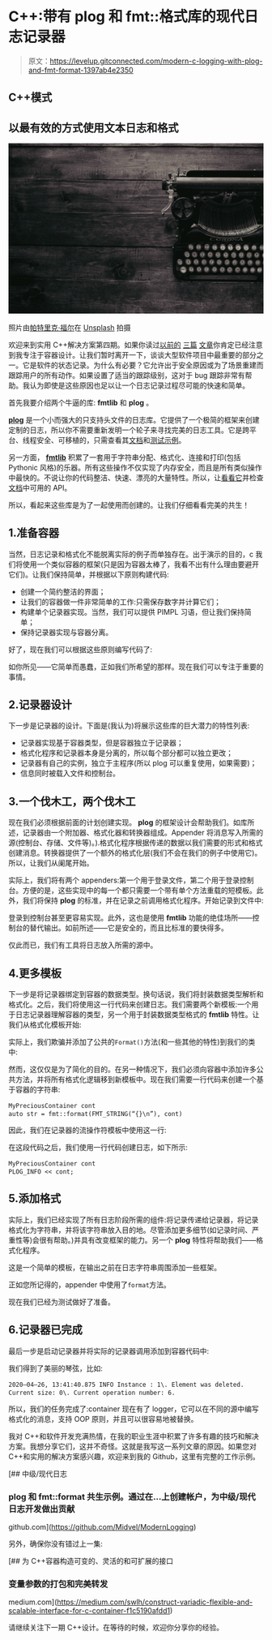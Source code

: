 # C++:带有 plog 和 fmt::格式库的现代日志记录器

> 原文：<https://levelup.gitconnected.com/modern-c-logging-with-plog-and-fmt-format-1397ab4e2350>

## C++模式

## 以最有效的方式使用文本日志和格式

![](img/0290c9ab65c3065e2a34df8f2c2f3fe7.png)

照片由[帕特里克·福尔](https://unsplash.com/@patrickian4?utm_source=medium&utm_medium=referral)在 [Unsplash](https://unsplash.com?utm_source=medium&utm_medium=referral) 拍摄

欢迎来到实用 C++解决方案第四期。如果你读过[以前的](https://medium.com/swlh/construct-variadic-flexible-and-scalable-interface-for-c-container-f1c5190afdd1) [三篇](https://medium.com/swlh/c-container-with-conditionally-protected-access-9d249393183e) [文章](https://medium.com/swlh/functional-minimalistic-and-useful-c-map-like-container-bac0db734c71)你肯定已经注意到我专注于容器设计。让我们暂时离开一下，谈谈大型软件项目中最重要的部分之一。它是软件的状态记录。为什么有必要？它允许出于安全原因或为了场景重建而跟踪用户的所有动作。如果设置了适当的跟踪级别，这对于 bug 跟踪非常有帮助。我认为即使是这些原因也足以让一个日志记录过程尽可能的快速和简单。

首先我要介绍两个牛逼的库: **fmtlib** 和 **plog** 。

[**plog**](https://github.com/SergiusTheBest/plog) 是一个小而强大的只支持头文件的日志库。它提供了一个极简的框架来创建定制的日志，所以你不需要重新发明一个轮子来寻找完美的日志工具。它是跨平台、线程安全、可移植的，只需查看其[文档](https://github.com/SergiusTheBest/plog)和[测试示例](https://github.com/SergiusTheBest/plog/tree/master/samples)。

另一方面， [**fmtlib**](https://github.com/fmtlib/fmt) 积累了一套用于字符串分配、格式化、连接和打印(包括 Pythonic 风格)的乐器。所有这些操作不仅实现了内存安全，而且是所有类似操作中最快的。不说让你的代码整洁、快速、漂亮的大量特性。所以，让[看看它](https://github.com/fmtlib/fmt)并检查[文档](https://fmt.dev/latest/api.html)中可用的 API。

所以，看起来这些库是为了一起使用而创建的。让我们仔细看看完美的共生！

## 1.准备容器

当然，日志记录和格式化不能脱离实际的例子而单独存在。出于演示的目的，c 我们将使用一个类似容器的框架(只是因为容器太棒了，我看不出有什么理由要避开它们)。让我们保持简单，并根据以下原则构建代码:

*   创建一个简约整洁的界面；
*   让我们的容器做一件非常简单的工作:只需保存数字并计算它们；
*   构建单个记录器实现。当然，我们可以提供 PIMPL 习语，但让我们保持简单；
*   保持记录器实现与容器分离。

好了，现在我们可以根据这些原则编写代码了:

如你所见——它简单而愚蠢，正如我们所希望的那样。现在我们可以专注于重要的事情。

## 2.记录器设计

下一步是记录器的设计。下面是(我认为)将展示这些库的巨大潜力的特性列表:

*   记录器实现基于容器类型，但是容器独立于记录器；
*   格式化程序和记录器本身是分离的，所以每个部分都可以独立更改；
*   记录器有自己的实例，独立于主程序(所以 plog 可以重复使用，如果需要)；
*   信息同时被载入文件和控制台。

## 3.一个伐木工，两个伐木工

现在我们必须根据前面的计划创建实现。 **plog** 的框架设计会帮助我们。如库所述，记录器由一个附加器、格式化器和转换器组成。Appender 将消息写入所需的源(控制台、存储、文件等)。).格式化程序根据传递的数据以我们需要的形式和格式创建消息。转换器提供了一个额外的格式化层(我们不会在我们的例子中使用它)。所以，让我们从阑尾开始。

实际上，我们将有两个 appenders:第一个用于登录文件，第二个用于登录控制台。方便的是，这些实现中的每一个都只需要一个带有单个方法重载的短模板。此外，我们将保持 **plog** 的标准，并在记录之前调用格式化程序。开始记录到文件中:

登录到控制台甚至更容易实现。此外，这也是使用 **fmtlib** 功能的绝佳场所——控制台的替代输出。如前所述——它是安全的，而且比标准的要快得多。

仅此而已，我们有工具将日志放入所需的源中。

## 4.更多模板

下一步是将记录器绑定到容器的数据类型。换句话说，我们将封装数据类型解析和格式化。之后，我们将使用这一行代码来创建日志。我们需要两个新模板:一个用于日志记录器理解容器的类型，另一个用于封装数据类型格式的 **fmtlib** 特性。让我们从格式化模板开始:

实际上，我们欺骗并添加了公共的`Format()`方法(和一些其他的特性)到我们的类中:

然而，这仅仅是为了简化的目的。在另一种情况下，我们必须向容器中添加许多公共方法，并将所有格式化逻辑移到新模板中。现在我们需要一行代码来创建一个基于容器的字符串:

```
MyPreciousContainer cont
auto str = fmt::format(FMT_STRING(“{}\n”), cont)
```

因此，我们在记录器的流操作符模板中使用这一行:

在这段代码之后，我们使用一行代码创建日志，如下所示:

```
MyPreciousContainer cont
PLOG_INFO << cont;
```

## 5.添加格式

实际上，我们已经实现了所有日志阶段所需的组件:将记录传递给记录器，将记录格式化为字符串，并将该字符串放入目的地。尽管添加更多细节(如记录时间、严重性等)会很有帮助。)并具有改变框架的能力。另一个 **plog** 特性将帮助我们——格式化程序。

这是一个简单的模板，在输出之前在日志字符串周围添加一些框架。

正如您所记得的，appender 中使用了`format`方法。

现在我们已经为测试做好了准备。

## 6.记录器已完成

最后一步是启动记录器并将实际的记录器调用添加到容器代码中:

我们得到了美丽的琴弦，比如:

```
2020–04–26, 13:41:40.875 INFO Instance : 1\. Element was deleted. Current size: 0\. Current operation number: 6.
```

所以，我们的任务完成了:container 现在有了 logger，它可以在不同的源中编写格式化的消息，支持 OOP 原则，并且可以很容易地被替换。

我对 C++和软件开发充满热情，在我的职业生涯中积累了许多有趣的技巧和解决方案。我想分享它们，这并不奇怪。这就是我写这一系列文章的原因。如果您对 C++和实用的解决方案感兴趣，欢迎来到我的 Github，这里有完整的工作示例。

[](https://github.com/Midvel/ModernLogging) [## 中级/现代日志

### plog 和 fmt::format 共生示例。通过在…上创建帐户，为中级/现代日志开发做出贡献

github.com](https://github.com/Midvel/ModernLogging) 

另外，确保你没有错过上一集:

[](https://medium.com/swlh/construct-variadic-flexible-and-scalable-interface-for-c-container-f1c5190afdd1) [## 为 C++容器构造可变的、灵活的和可扩展的接口

### 变量参数的打包和完美转发

medium.com](https://medium.com/swlh/construct-variadic-flexible-and-scalable-interface-for-c-container-f1c5190afdd1) 

请继续关注下一期 C++设计。在等待的时候，欢迎你分享你的经验。
